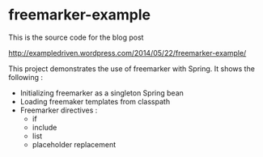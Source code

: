 freemarker-example
==================

This is the source code for the blog post

http://exampledriven.wordpress.com/2014/05/22/freemarker-example/


This project demonstrates the use of freemarker with Spring. It shows the following  :

- Initializing freemarker as a singleton Spring bean
- Loading freemaker templates from classpath
- Freemarker directives :
    - if
    - include
    - list
    - placeholder replacement

